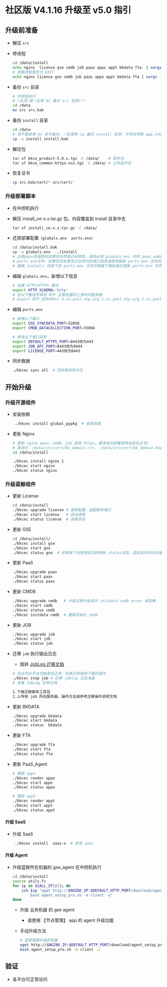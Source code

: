 # 社区版 V4.1.16 升级至 v5.0 指引

## 升级前准备

- 解压 `src`

- 停进程

  ```bash
  cd /data/install
  echo nginx  license gse cmdb job paas appo appt bkdata fta  | xargs -n1 ./bkcec stop
  # 观察进程是否为 EXIT
  echo nginx license gse cmdb job paas appo appt bkdata fta | xargs -n1 ./bkcec status
  ```

- 备份 `src` 目录

  ```bash
  # 中控机执行
  # (必须)请一定用 mv 备份 src 目录!!!
  cd /data
  mv src src.bak
  ```

- 备份 `install` 目录

  ```bash
  cd /data
  # 请不要使用 mv 命令备份，一定使用 cp 备份 install 目录，不然会导致 app.token 发生改变
  cp -a install install.bak
  ```

- 解压包

  ```bash
  tar xf bkce_product-5.0.x.tgz -C /data/    # 软件包
  tar xf bkce_common-https-xxx.tgz -C /data/ # 公共组件包
  ```

- 恢复证书

  ```bash
  cp src.bak/cert/* src/cert/
  ```

### 升级部署脚本

- 在中控机执行

- 解压 install_ce-x.x.tar.gz 包，内容覆盖到 install 目录中去

  ```bash
  tar xf install_ce-x.x.tar.gz -C /data/
  ```

- 还原部署配置`（globals.env  ports.env）`

  ```bash
  cd /data/install.bak
  cp -a globals.env  ../install
  # 注意paas登录密码如果你在界面已经修改，请务必将`globals.env`内的`paas_admin_pass`的值改为一致
  # ports.env文件，如果您没有更改过文件内的端口信息请使用最新 ports.env 文件的即可，如果有更改过请\
  # 替换 install/ 目录下的 ports.env 文件并根据下面的指引更新 ports.env 文件。
  ```

- 编辑 `globals.env`，新增以下信息

  ```bash
  # 设置 HTTP/HTTPS 模式
  export HTTP_SCHEMA='http'
  # 在以下数组中填写 NTP 主服务器的上游时间服务器
  # export NTP_SERVER=( 0.cn.pool.ntp.org 1.cn.pool.ntp.org 2.cn.pool.ntp.org 3.cn.pool.ntp.org )
  ```

- 编辑 `ports.env`

  ```bash
  # 新增以下端口
  export GSE_SYNCDATA_PORT=52050
  export CMDB_DATACOLLECTION_PORT=33084

  # 修改以下端口信息
  export DEFAULT_HTTPS_PORT=8443改为443
  export JOB_API_PORT=8443改为8444
  export LICENSE_PORT=443改为8443
  ```

- 同步数据

  ```bash
  ./bkcec sync all  # 同步新的软件包
  ```

## 开始升级

### 升级开源组件

- 安装依赖

  ```bash
   ./bkcec install global_pypkg  # 安装依赖
  ```

- 更新 Nginx

  ```bash
  # 更新 nginx paas、cmdb、job 启用 https。脚本自动部署使用自签名证书\
  # 路径在：/data/src/cert/bk_domain.crt、 /data/src/cert/bk_domain.key
  cd /data/install

  ./bkcec install nginx 1
  ./bkcec start nginx
  ./bkcec status nginx
  ```

### 升级蓝鲸组件

- 更新 License

  ```bash
  cd /data/install
  ./bkcec upgrade license # 更新配置，适配新的端口
  ./bkcec start license   # 启动进程
  ./bkcec status license  # 查看状态
  ```

- 更新 GSE

  ```bash
  cd /data/install/
  ./bkcec install gse
  ./bkcec start gse
  ./bkcec status gse  # 如果有个别进程显示ERROR status状态，是启动时间比较慢，可尝试多刷新几次。
  ```

- 更新 PaaS

  ```bash
  ./bkcec upgrade paas
  ./bkcec start paas
  ./bkcec status paas
  ```

- 更新 CMDB

  ```bash
  ./bkcec upgrade cmdb   # 升级过程中会提示 initdata cmdb error 请忽略
  ./bkcec start cmdb
  ./bkcec status cmdb
  ./bkcec initdata cmdb  # 重新初始化 cmdb
  ```

- 更新 JOB

  ```bash
  ./bkcec upgrade job
  ./bkcec start job
  ./bkcec status job
  ```

- 迁移 `job` 执行输出日志

  - 跳转 [JobLog 迁移文档](../../升级指引/update_patch/JobLog.md)

  ```bash
  # 验证作业平台功能是否正常，如果正常继续下面的操作
  ./bkcec stop job # 迁移 joblog 日志准备
  # 查看 JobLog 迁移文档

  1.下载迁移脚本工具包
  2.上传到 job 所在服务器，操作方法请参考迁移操作说明文档
  ```

- 更新 BKDATA

  ```bash
  ./bkcec upgrade bkdata
  ./bkcec start bkdata
  ./bkcec status  bkdata
  ```

- 更新 FTA

  ```bash
  ./bkcec upgrade fta
  ./bkcec start fta
  ./bkcec status fta
  ```

- 更新 PaaS_Agent

  ```bash
  # 更新 appo
  ./bkcec render appo
  ./bkcec start appo
  ./bkcec status appo

  # 更新 appt
  ./bkcec render appt
  ./bkcec start appt
  ./bkcec status appt
  ```

#### 升级 SaaS

- 升级 SaaS

  ```bash
   ./bkcec install  saas-o  # 安装 saas
  ```

#### 升级 Agent

- 升级蓝鲸所在机器的 gse_agent 在中控机执行

  ```bash
  cd /data/install
  source utils.fc
  for ip in ${ALL_IP[@]}; do
      ssh $ip "wget http://$NGINX_IP:$DEFAULT_HTTP_PORT/download/agent_setup_pro.sh; \
          bash agent_setup_pro.sh -m client -u"
  done
  ```
  - 升级 业务机器 的 gse agent

    - 请使用 【节点管理】 app 的 agent 升级功能


  - 手动升级方法

    ```bash
    # 登录需要升级的机器
    wget http://$NGINX_IP:$DEFAULT_HTTP_PORT/download/agent_setup_pro.sh
    bash agent_setup_pro.sh -m client -u
    ```

## 验证

- 各平台可正常访问
